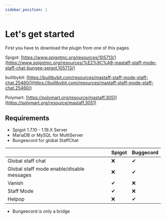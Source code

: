 ```yaml
---
sidebar_position: 1
---
```

# Let's get started

First you have to download the plugin from one of this pages

Spigot: [https://www.spigotmc.org/resources/105713/](https://www.spigotmc.org/resources/%E2%9C%A8-mastaff-staff-mode-staff-chat-bungee-spigot.105713/)

builtbybit: [https://builtbybit.com/resources/mastaff-staff-mode-staff-chat.25460/](https://builtbybit.com/resources/mastaff-staff-mode-staff-chat.25460/)

Polymart: [https://polymart.org/resource/mastaff.3051](https://polymart.org/resource/mastaff.3051)

## Requirements

* Spigot 1.7.10 - 1.19.X Server
* MariaDB or MySQL for MultiServer
* Bungeecord for global StaffChat


|                                           | Spigot | Buggecord |
| :------------------------------------------ | :------- | ----------- |
| Global staff chat                         | ❌     | ✔        |
| Global staff mode enable/disable messages | ❌     | ✔        |
| Vanish                                    | ✔     | ❌        |
| Staff Mode                                | ✔     | ❌        |
| Helpop                                    | ❌     | ✔        |

* Bungeecord is only a bridge

